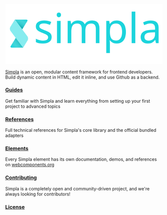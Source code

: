 ![Simpla logo](/assets/img/logo.svg)

[Simpla](https://www.simpla.io) is an open, modular content framework for frontend developers. Build dynamic content in HTML, edit it inline, and use Github as a backend.

### [Guides](./guides)

Get familiar with Simpla and learn everything from setting up your first project to advanced topics

### [References](./references)

Full technical references for Simpla's core library and the official bundled adapters

### [Elements](https://www.webcomponents.org/collection/simplaio/simpla-elements)

Every Simpla element has its own documentation, demos, and references on [webcomponents.org](https://www.webcomponents.org/collection/simplaio/simpla-elements)

### [Contributing](./contributing)

Simpla is a completely open and community-driven project, and we're always looking for contributors!

### [License](./license.html)
